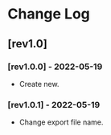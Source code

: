 # Change Log
## [rev1.0]
### [rev1.0.0] - 2022-05-19
* Create new.

### [rev1.0.1] - 2022-05-19
* Change export file name.

